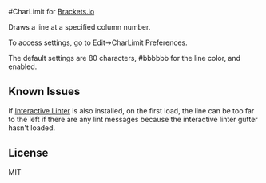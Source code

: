 #CharLimit for [Brackets.io](https://github.com/adobe/brackets)

Draws a line at a specified column number.

To access settings, go to Edit->CharLimit Preferences.

The default settings are 80 characters, #bbbbbb for the line color, and enabled.

## Known Issues

If [Interactive Linter](https://github.com/MiguelCastillo/Brackets-Interactive-Linter) is also installed, on the first load, the line can be too far to the left if there are any lint messages because the interactive linter gutter hasn't loaded.

## License

MIT
